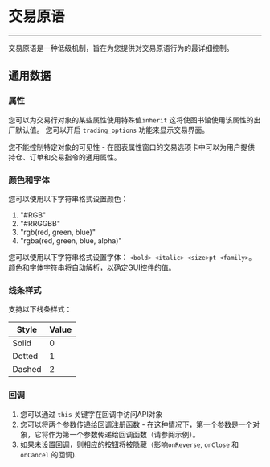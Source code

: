 # 交易原语

---

交易原语是一种低级机制，旨在为您提供对交易原语行为的最详细控制。

## 通用数据
### 属性
您可以为交易行对象的某些属性使用特殊值`inherit` 这将使图书馆使用该属性的出厂默认值。 您可以开启 `trading_options` 功能来显示交易界面。

您不能控制特定对象的可见性 - 在图表属性窗口的交易选项卡中可以为用户提供持仓、订单和交易指令的通用属性。

### 颜色和字体
您可以使用以下字符串格式设置颜色：

1. "#RGB"
2. "#RRGGBB"
3. "rgb(red, green, blue)"
4. "rgba(red, green, blue, alpha)"

您可以使用以下字符串格式设置字体： `<bold> <italic> <size>pt <family>`。颜色和字体字符串将自动解析，以确定GUI控件的值。

### 线条样式

支持以下线条样式：

Style|Value
---|---
Solid|0
Dotted|1
Dashed|2

### 回调
1. 您可以通过 `this` 关键字在回调中访问API对象
2. 您可以将两个参数传递给回调注册函数 - 在这种情况下，第一个参数是一个对象，它将作为第一个参数传递给回调函数（请参阅示例）。
3. 如果未设置回调，则相应的按钮将被隐藏（影响`onReverse`, `onClose` 和 `onCancel` 的回调).
